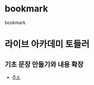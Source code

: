 # bookmark
bookmark

# 라이브 아카데미 토들러

## 기초 문장 만들기와 내용 확장
- [주소](https://youtube.com/playlist?list=PLEzsBdrpZXC8tdzAqQHEQ66TocGI-Kagh&si=TpEkuvuDadzCP7Ni)
